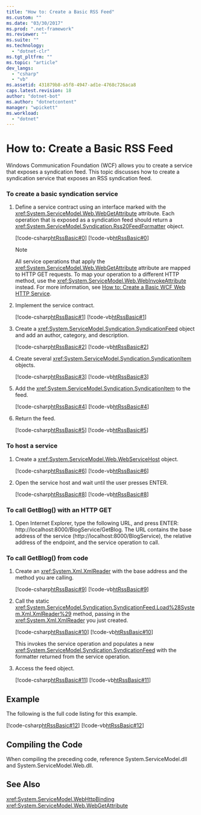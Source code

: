 ```yaml
---
title: "How to: Create a Basic RSS Feed"
ms.custom: ""
ms.date: "03/30/2017"
ms.prod: ".net-framework"
ms.reviewer: ""
ms.suite: ""
ms.technology: 
  - "dotnet-clr"
ms.tgt_pltfrm: ""
ms.topic: "article"
dev_langs: 
  - "csharp"
  - "vb"
ms.assetid: 431879b8-a5f8-4947-ad1e-4768c726aca8
caps.latest.revision: 18
author: "dotnet-bot"
ms.author: "dotnetcontent"
manager: "wpickett"
ms.workload: 
  - "dotnet"
---
```

# How to: Create a Basic RSS Feed
Windows Communication Foundation (WCF) allows you to create a service that exposes a syndication feed. This topic discusses how to create a syndication service that exposes an RSS syndication feed.  
  
### To create a basic syndication service  
  
1.  Define a service contract using an interface marked with the <xref:System.ServiceModel.Web.WebGetAttribute> attribute. Each operation that is exposed as a syndication feed should return a <xref:System.ServiceModel.Syndication.Rss20FeedFormatter> object.  
  
     [!code-csharp[htRssBasic#0](../../../../samples/snippets/csharp/VS_Snippets_CFX/htrssbasic/cs/program.cs#0)]
     [!code-vb[htRssBasic#0](../../../../samples/snippets/visualbasic/VS_Snippets_CFX/htrssbasic/vb/program.vb#0)]  
  
    > [!NOTE]
    >  All service operations that apply the <xref:System.ServiceModel.Web.WebGetAttribute> attribute are mapped to HTTP GET requests. To map your operation to a different HTTP method, use the <xref:System.ServiceModel.Web.WebInvokeAttribute> instead. For more information, see [How to: Create a Basic WCF Web HTTP Service](../../../../docs/framework/wcf/feature-details/how-to-create-a-basic-wcf-web-http-service.md).  
  
2.  Implement the service contract.  
  
     [!code-csharp[htRssBasic#1](../../../../samples/snippets/csharp/VS_Snippets_CFX/htrssbasic/cs/program.cs#1)]
     [!code-vb[htRssBasic#1](../../../../samples/snippets/visualbasic/VS_Snippets_CFX/htrssbasic/vb/program.vb#1)]  
  
3.  Create a <xref:System.ServiceModel.Syndication.SyndicationFeed> object and add an author, category, and description.  
  
     [!code-csharp[htRssBasic#2](../../../../samples/snippets/csharp/VS_Snippets_CFX/htrssbasic/cs/program.cs#2)]
     [!code-vb[htRssBasic#2](../../../../samples/snippets/visualbasic/VS_Snippets_CFX/htrssbasic/vb/program.vb#2)]  
  
4.  Create several <xref:System.ServiceModel.Syndication.SyndicationItem> objects.  
  
     [!code-csharp[htRssBasic#3](../../../../samples/snippets/csharp/VS_Snippets_CFX/htrssbasic/cs/program.cs#3)]
     [!code-vb[htRssBasic#3](../../../../samples/snippets/visualbasic/VS_Snippets_CFX/htrssbasic/vb/program.vb#3)]  
  
5.  Add the <xref:System.ServiceModel.Syndication.SyndicationItem> to the feed.  
  
     [!code-csharp[htRssBasic#4](../../../../samples/snippets/csharp/VS_Snippets_CFX/htrssbasic/cs/program.cs#4)]
     [!code-vb[htRssBasic#4](../../../../samples/snippets/visualbasic/VS_Snippets_CFX/htrssbasic/vb/program.vb#4)]  
  
6.  Return the feed.  
  
     [!code-csharp[htRssBasic#5](../../../../samples/snippets/csharp/VS_Snippets_CFX/htrssbasic/cs/program.cs#5)]
     [!code-vb[htRssBasic#5](../../../../samples/snippets/visualbasic/VS_Snippets_CFX/htrssbasic/vb/program.vb#5)]  
  
### To host a service  
  
1.  Create a <xref:System.ServiceModel.Web.WebServiceHost> object.  
  
     [!code-csharp[htRssBasic#6](../../../../samples/snippets/csharp/VS_Snippets_CFX/htrssbasic/cs/program.cs#6)]
     [!code-vb[htRssBasic#6](../../../../samples/snippets/visualbasic/VS_Snippets_CFX/htrssbasic/vb/program.vb#6)]  
  
2.  Open the service host and wait until the user presses ENTER.  
  
     [!code-csharp[htRssBasic#8](../../../../samples/snippets/csharp/VS_Snippets_CFX/htrssbasic/cs/program.cs#8)]
     [!code-vb[htRssBasic#8](../../../../samples/snippets/visualbasic/VS_Snippets_CFX/htrssbasic/vb/program.vb#8)]  
  
### To call GetBlog() with an HTTP GET  
  
1.  Open Internet Explorer, type the following URL, and press ENTER: http://localhost:8000/BlogService/GetBlog. The URL contains the base address of the service (http://localhost:8000/BlogService), the relative address of the endpoint, and the service operation to call.  
  
### To call GetBlog() from code  
  
1.  Create an <xref:System.Xml.XmlReader> with the base address and the method you are calling.  
  
     [!code-csharp[htRssBasic#9](../../../../samples/snippets/csharp/VS_Snippets_CFX/htrssbasic/cs/snippets.cs#9)]
     [!code-vb[htRssBasic#9](../../../../samples/snippets/visualbasic/VS_Snippets_CFX/htrssbasic/vb/snippets.vb#9)]  
  
2.  Call the static <xref:System.ServiceModel.Syndication.SyndicationFeed.Load%28System.Xml.XmlReader%29> method, passing in the <xref:System.Xml.XmlReader> you just created.  
  
     [!code-csharp[htRssBasic#10](../../../../samples/snippets/csharp/VS_Snippets_CFX/htrssbasic/cs/snippets.cs#10)]
     [!code-vb[htRssBasic#10](../../../../samples/snippets/visualbasic/VS_Snippets_CFX/htrssbasic/vb/snippets.vb#10)]  
  
     This invokes the service operation and populates a new <xref:System.ServiceModel.Syndication.SyndicationFeed> with the formatter returned from the service operation.  
  
3.  Access the feed object.  
  
     [!code-csharp[htRssBasic#11](../../../../samples/snippets/csharp/VS_Snippets_CFX/htrssbasic/cs/snippets.cs#11)]
     [!code-vb[htRssBasic#11](../../../../samples/snippets/visualbasic/VS_Snippets_CFX/htrssbasic/vb/snippets.vb#11)]  
  
## Example  
 The following is the full code listing for this example.  
  
 [!code-csharp[htRssBasic#12](../../../../samples/snippets/csharp/VS_Snippets_CFX/htrssbasic/cs/program.cs#12)]
 [!code-vb[htRssBasic#12](../../../../samples/snippets/visualbasic/VS_Snippets_CFX/htrssbasic/vb/program.vb#12)]  
  
## Compiling the Code  
 When compiling the preceding code, reference System.ServiceModel.dll and System.ServiceModel.Web.dll.  
  
## See Also  
 <xref:System.ServiceModel.WebHttpBinding>  
 <xref:System.ServiceModel.Web.WebGetAttribute>
